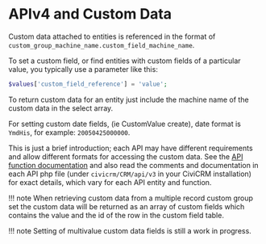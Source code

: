 # APIv4 and Custom Data

Custom data attached to entities is referenced in the format of `custom_group_machine_name.custom_field_machine_name`.

To set a custom field, or find entities with custom fields of a particular value, you typically use a parameter like this:

```php
$values['custom_field_reference'] = 'value';
```

To return custom data for an entity just include the machine name of the custom data in the select array.

For setting custom date fields, (ie CustomValue create), date format is `YmdHis`, for example: `20050425000000`.

This is just a brief introduction; each API may have different requirements and allow different formats for accessing the custom data. See the [API function documentation](/api/index.md) and also read the comments and documentation in each API php file (under `civicrm/CRM/api/v3` in your CiviCRM installation) for exact details,
which vary for each API entity and function.

!!! note 
    When retrieving custom data from a multiple record custom group set the custom data will be returned as an array of custom fields which contains the value and the id of the row in the custom field table.

!!! note
  Setting of multivalue custom data fields is still a work in progress.
